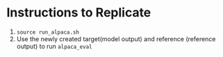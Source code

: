 # Instructions to Replicate
1) ```source run_alpaca.sh```
2) Use the newly created target(model output) and reference (reference output) to run ```alpaca_eval```
